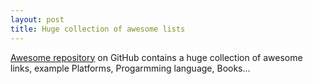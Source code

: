 ```yaml
---
layout: post
title: Huge collection of awesome lists
---
```


[Awesome repository](https://github.com/sindresorhus/awesome) on GitHub contains a huge collection of awesome links, example Platforms, Progarmming language, Books...